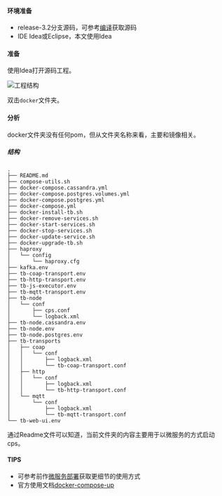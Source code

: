 #### 环境准备

- release-3.2分支源码，可参考[编译](编译.md)获取源码
- IDE Idea或Eclipse，本文使用Idea


#### 准备

使用Idea打开源码工程。

![工程结构](../../image/工程结构.png)

双击`docker`文件夹。

#### 分析
docker文件夹没有任何pom，但从文件夹名称来看，主要和镜像相关。
##### 结构

```
.
├── README.md
├── compose-utils.sh
├── docker-compose.cassandra.yml
├── docker-compose.postgres.volumes.yml
├── docker-compose.postgres.yml
├── docker-compose.yml
├── docker-install-tb.sh
├── docker-remove-services.sh
├── docker-start-services.sh
├── docker-stop-services.sh
├── docker-update-service.sh
├── docker-upgrade-tb.sh
├── haproxy
│   └── config
│       └── haproxy.cfg
├── kafka.env
├── tb-coap-transport.env
├── tb-http-transport.env
├── tb-js-executor.env
├── tb-mqtt-transport.env
├── tb-node
│   └── conf
│       ├── cps.conf
│       └── logback.xml
├── tb-node.cassandra.env
├── tb-node.env
├── tb-node.postgres.env
├── tb-transports
│   ├── coap
│   │   └── conf
│   │       ├── logback.xml
│   │       └── tb-coap-transport.conf
│   ├── http
│   │   └── conf
│   │       ├── logback.xml
│   │       └── tb-http-transport.conf
│   └── mqtt
│       └── conf
│           ├── logback.xml
│           └── tb-mqtt-transport.conf
└── tb-web-ui.env

```

通过Readme文件可以知道，当前文件夹的内容主要用于以微服务的方式启动cps。

#### TIPS

- 可参考前作[微服务部署](../部署/微服务.md)获取更细节的使用方式
- 官方使用文档[docker-compose-up](https://thingsboard.io/docs/user-guide/install/cluster/docker-compose-setup/)

